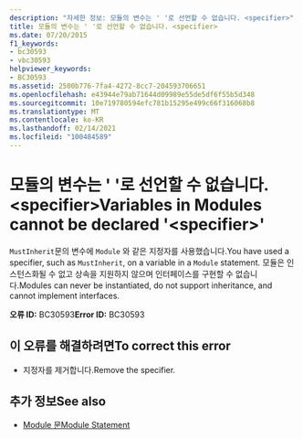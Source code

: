 ```yaml
---
description: "자세한 정보: 모듈의 변수는 ' '로 선언할 수 없습니다. <specifier>"
title: 모듈의 변수는 ' '로 선언할 수 없습니다. <specifier>
ms.date: 07/20/2015
f1_keywords:
- bc30593
- vbc30593
helpviewer_keywords:
- BC30593
ms.assetid: 2500b776-7fa4-4272-8cc7-204593706651
ms.openlocfilehash: e43944e79ab71644d09989e55de5df6f55b5d348
ms.sourcegitcommit: 10e719780594efc781b15295e499c66f316068b8
ms.translationtype: MT
ms.contentlocale: ko-KR
ms.lasthandoff: 02/14/2021
ms.locfileid: "100484589"
---
```

# <a name="variables-in-modules-cannot-be-declared-specifier"></a><span data-ttu-id="8e769-103">모듈의 변수는 ' '로 선언할 수 없습니다. \<specifier></span><span class="sxs-lookup"><span data-stu-id="8e769-103">Variables in Modules cannot be declared '\<specifier>'</span></span>

<span data-ttu-id="8e769-104">`MustInherit`문의 변수에 `Module` 와 같은 지정자를 사용했습니다.</span><span class="sxs-lookup"><span data-stu-id="8e769-104">You have used a specifier, such as `MustInherit`, on a variable in a `Module` statement.</span></span> <span data-ttu-id="8e769-105">모듈은 인스턴스화될 수 없고 상속을 지원하지 않으며 인터페이스를 구현할 수 없습니다.</span><span class="sxs-lookup"><span data-stu-id="8e769-105">Modules can never be instantiated, do not support inheritance, and cannot implement interfaces.</span></span>  
  
 <span data-ttu-id="8e769-106">**오류 ID:** BC30593</span><span class="sxs-lookup"><span data-stu-id="8e769-106">**Error ID:** BC30593</span></span>  
  
## <a name="to-correct-this-error"></a><span data-ttu-id="8e769-107">이 오류를 해결하려면</span><span class="sxs-lookup"><span data-stu-id="8e769-107">To correct this error</span></span>  
  
- <span data-ttu-id="8e769-108">지정자를 제거합니다.</span><span class="sxs-lookup"><span data-stu-id="8e769-108">Remove the specifier.</span></span>  
  
## <a name="see-also"></a><span data-ttu-id="8e769-109">추가 정보</span><span class="sxs-lookup"><span data-stu-id="8e769-109">See also</span></span>

- [<span data-ttu-id="8e769-110">Module 문</span><span class="sxs-lookup"><span data-stu-id="8e769-110">Module Statement</span></span>](../language-reference/statements/module-statement.md)
